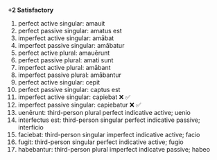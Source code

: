 **+2 Satisfactory**

1. perfect active singular: amauit
2. perfect passive singular: amatus est
3. imperfect active singular: amābat
4. imperfect passive singular: amābatur
5. perfect active plural: amauērunt
6. perfect passive plural: amati sunt
7. imperfect active plural: amābant
8. imperfect passive plural: amābantur
9. perfect active singular: cepit
10. perfect passive singular: captus est
11. imperfect active singular: capiebat ❌ ✅
12. imperfect passive singular: capiebatur ❌ ✅
13. uenērunt: third-person plural perfect indicative active; uenio
14. interfectus est: third-person singular perfect indicative passive; interficio
15. faciebat: third-person singular imperfect indicative active; facio
16. fugit: third-person singular perfect indicative active; fugio
17. habebantur: third-person plural imperfect indicatve passive; habeo
